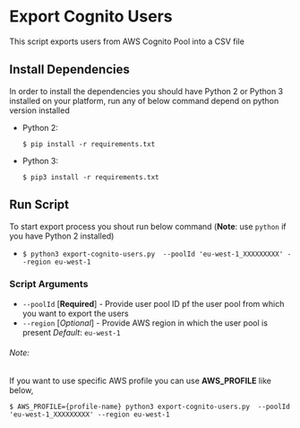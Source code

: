 #  Export Cognito Users

This script exports users from AWS Cognito Pool into a CSV file

## Install Dependencies

In order to install the dependencies you should have Python 2 or Python 3 installed on your platform, run any of below command depend on python version installed
- Python 2: 

    `$ pip install -r requirements.txt`
- Python 3: 

    `$ pip3 install -r requirements.txt`

## Run Script

To start export process you shout run below command (__Note__: use `python` if you have Python 2 installed)
- `$ python3 export-cognito-users.py  --poolId 'eu-west-1_XXXXXXXXX' --region eu-west-1`
### Script Arguments

- `--poolId` [__Required__] - Provide user pool ID pf the user pool from which you want to export the users
- `--region` [_Optional_] - Provide AWS region in which the user pool is present _Default_: `eu-west-1`
###### Note:

If you want to use specific AWS profile you can use __AWS_PROFILE__ like below,

`$ AWS_PROFILE={profile-name} python3 export-cognito-users.py  --poolId 'eu-west-1_XXXXXXXXX' --region eu-west-1`